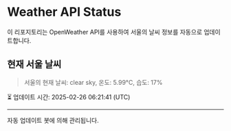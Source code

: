 
# Weather API Status

이 리포지토리는 OpenWeather API를 사용하여 서울의 날씨 정보를 자동으로 업데이트합니다.

## 현재 서울 날씨
> 서울의 현재 날씨: clear sky, 온도: 5.99°C, 습도: 17%

⏳ 업데이트 시간: 2025-02-26 06:21:41 (UTC)

---
자동 업데이트 봇에 의해 관리됩니다.
